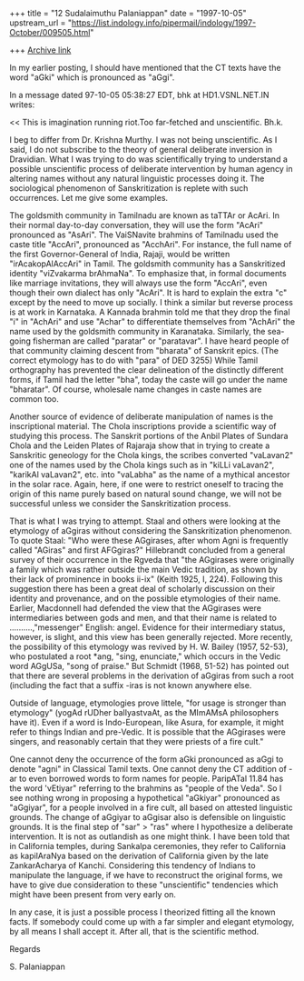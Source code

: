 +++
title = "12 Sudalaimuthu Palaniappan"
date = "1997-10-05"
upstream_url = "https://list.indology.info/pipermail/indology/1997-October/009505.html"

+++
[Archive link](https://list.indology.info/pipermail/indology/1997-October/009505.html)

In my earlier posting, I should have mentioned that the CT texts have the
word "aGki" which is pronounced as "aGgi".

In a message dated 97-10-05 05:38:27 EDT, bhk at HD1.VSNL.NET.IN writes:

<< This is imagination running riot.Too far-fetched and unscientific. Bh.k.
  >>
I beg to differ from Dr. Krishna Murthy. I was not being unscientific. As I
said, I do not subscribe to the theory of general deliberate inversion in
Dravidian. What I was trying to do was scientifically trying to understand a
possible unscientific process of deliberate intervention by human agency in
altering names without any natural linguistic processes doing it. The
sociological phenomenon of Sanskritization is replete with such occurrences.
Let me give some examples.

The goldsmith community in Tamilnadu are known as  taTTAr or AcAri. In their
normal day-to-day conversation, they will use the form "AcAri" pronounced as
"AsAri".  The VaiSNavite brahmins of Tamilnadu used the caste title "AccAri",
pronounced as "AcchAri". For instance, the full name of the first
Governor-General of India, Rajaji, would be written "irAcakopAlAccAri" in
Tamil. The goldsmith community has a Sanskritized identity "viZvakarma
brAhmaNa". To emphasize that, in formal documents like marriage invitations,
they will always use the form "AccAri", even though their own dialect has
only "AcAri". It is hard to explain the extra "c" except by the need to move
up socially. I think a similar but reverse process is at work in Karnataka. A
Kannada brahmin told me that they drop the final "i" in "AchAri" and use
"Achar" to differentiate themselves from "AchAri" the name used by the
goldsmith community in Karanataka. Similarly, the sea-going fisherman are
called "paratar" or "paratavar". I have heard people of that community
claiming descent from "bharata" of Sanskrit epics. (The correct etymology has
to do with "para" of DED 3255) While Tamil orthography has prevented the
clear delineation of the distinctly different forms, if Tamil had the letter
"bha", today the caste will go under the name "bharatar". Of course,
wholesale name changes in caste names are common too.

Another source of evidence of deliberate manipulation of names is the
inscriptional material. The Chola inscriptions provide a scientific way of
studying this process. The Sanskrit portions of the Anbil Plates of Sundara
Chola and the Leiden Plates of Rajaraja show that in trying to create a
Sanskritic geneology for the Chola kings, the scribes converted "vaLavan2"
one of the names used by the Chola kings  such as in "kiLLi vaLavan2",
"karikAl vaLavan2", etc. into "vaLabha" as the name of a  mythical ancestor
in the solar race. Again, here, if one were to restrict oneself to tracing
the origin of this name purely based on natural sound change, we will not be
successful unless we consider the Sanskritization process.

That is what I was trying to attempt. Staal and others were looking at the
etymology of aGgiras without considering the Sanskritization phenomenon. To
quote Staal: "Who were these AGgirases, after whom Agni is frequently called
"AGiras" and first AFGgiras?" Hillebrandt concluded from a general survey of
their occurrence in the Rgveda that "the AGgirases were originally a family
which was rather outside the main Vedic tradition, as shown by their lack of
prominence in books ii-ix" (Keith 1925, I, 224). Following this suggestion
there has been a great deal of scholarly discussion on their identity and
provenance, and on the possible etymologies of their name. Earlier,
Macdonnell had defended the view that the AGgirases were intermediaries
between gods and men, and that their name is related to
..........,"messenger" English: angel. Evidence for their intermediary
status, however, is slight, and this view has been generally rejected. More
recently, the possibility of this etymology was revived by H. W. Bailey
(1957, 52-53), who postulated a root *ang, "sing, enunciate," which occurs in
the Vedic word AGgUSa, "song of praise." But Schmidt (1968, 51-52) has
pointed out that there are several problems in the derivation of aGgiras from
such a root (including the fact that a suffix -iras is not known anywhere
else.

   Outside of language, etymologies prove littele, "for usage is stronger
than etymology" (yogAd rUDher balIyastvaAt, as the MImAMsA philosophers have
it). Even if a word is Indo-European, like Asura, for example, it might refer
to things Indian and pre-Vedic. It is possible that the AGgirases were
singers, and reasonably certain that they were priests of a fire cult."

One cannot deny the occurrence of the form aGki pronounced as aGgi to denote
"agni" in Classical Tamil texts. One cannot deny the CT addition of -ar to
even borrowed words to form names for people. ParipATal 11.84 has the word
'vEtiyar" referring to the brahmins as "people of the Veda". So I see nothing
wrong in proposing a hypothetical "aGkiyar" pronounced as "aGgiyar", for a
people involved in a fire cult, all based on attested linguistic grounds. The
change of aGgiyar to aGgisar also is defensible on linguistic grounds. It is
the final step of "sar" > "ras" where I hypothesize a deliberate
intervention. It is not as outlandish as one might think. I have been told
that in California temples, during Sankalpa ceremonies, they refer to
California as kapilAraNya based on the derivation of California given by the
late ZankarAcharya of Kanchi. Considering this tendency of Indians to
manipulate the language, if we have to reconstruct the original forms, we
have to give due consideration to these "unscientific" tendencies which might
have been present from very early on.

In any case, it is just a possible process I theorized fitting all the known
facts. If somebody could come up with a far simpler and elegant etymology, by
all means I shall accept it. After all, that is the scientific method.

Regards

S. Palaniappan



